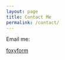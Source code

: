```yaml
---
layout: page
title: Contact Me
permalink: /contact/
---
```


Email me:

<div>
<!-- Do not change the code! -->
<a id="foxyform_embed_link_604239" href="http://www.foxyform.com/">foxyform</a>
<script type="text/javascript">
(function(d, t){
   var g = d.createElement(t),
       s = d.getElementsByTagName(t)[0];
   g.src = "http://www.foxyform.com/js.php?id=604239&sec_hash=a75e8112d48&width=350px";
   s.parentNode.insertBefore(g, s);
}(document, "script"));
</script>
<!-- Do not change the code! -->
</div>

